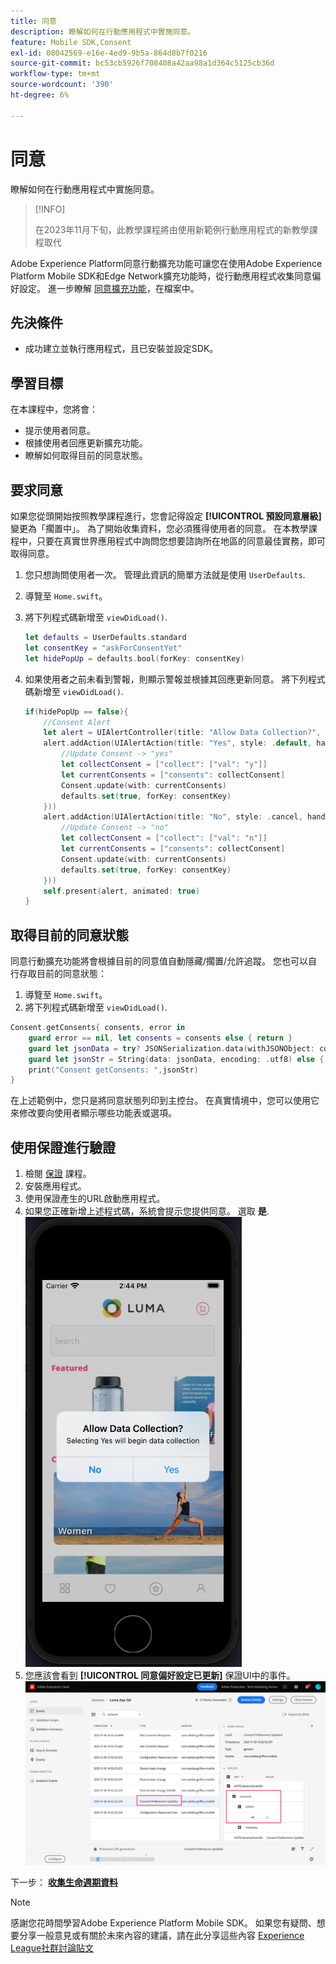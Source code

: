 ```yaml
---
title: 同意
description: 瞭解如何在行動應用程式中實施同意。
feature: Mobile SDK,Consent
exl-id: 08042569-e16e-4ed9-9b5a-864d8b7f0216
source-git-commit: bc53cb5926f708408a42aa98a1d364c5125cb36d
workflow-type: tm+mt
source-wordcount: '390'
ht-degree: 6%

---
```


# 同意

瞭解如何在行動應用程式中實施同意。

>[!INFO]
>
> 在2023年11月下旬，此教學課程將由使用新範例行動應用程式的新教學課程取代

Adobe Experience Platform同意行動擴充功能可讓您在使用Adobe Experience Platform Mobile SDK和Edge Network擴充功能時，從行動應用程式收集同意偏好設定。 進一步瞭解 [同意擴充功能](https://developer.adobe.com/client-sdks/documentation/consent-for-edge-network/)，在檔案中。

## 先決條件

* 成功建立並執行應用程式，且已安裝並設定SDK。

## 學習目標

在本課程中，您將會：

* 提示使用者同意。
* 根據使用者回應更新擴充功能。
* 瞭解如何取得目前的同意狀態。

## 要求同意

如果您從頭開始按照教學課程進行，您會記得設定 **[!UICONTROL 預設同意層級]** 變更為「擱置中」。 為了開始收集資料，您必須獲得使用者的同意。 在本教學課程中，只要在真實世界應用程式中詢問您想要諮詢所在地區的同意最佳實務，即可取得同意。

1. 您只想詢問使用者一次。 管理此資訊的簡單方法就是使用 `UserDefaults`.
1. 導覽至 `Home.swift`。
1. 將下列程式碼新增至 `viewDidLoad()`.

   ```swift
   let defaults = UserDefaults.standard
   let consentKey = "askForConsentYet"
   let hidePopUp = defaults.bool(forKey: consentKey)
   ```

1. 如果使用者之前未看到警報，則顯示警報並根據其回應更新同意。 將下列程式碼新增至 `viewDidLoad()`.

   ```swift
   if(hidePopUp == false){
       //Consent Alert
       let alert = UIAlertController(title: "Allow Data Collection?", message: "Selecting Yes will begin data collection", preferredStyle: .alert)
       alert.addAction(UIAlertAction(title: "Yes", style: .default, handler: { action in
           //Update Consent -> "yes"
           let collectConsent = ["collect": ["val": "y"]]
           let currentConsents = ["consents": collectConsent]
           Consent.update(with: currentConsents)
           defaults.set(true, forKey: consentKey)
       }))
       alert.addAction(UIAlertAction(title: "No", style: .cancel, handler: { action in
           //Update Consent -> "no"
           let collectConsent = ["collect": ["val": "n"]]
           let currentConsents = ["consents": collectConsent]
           Consent.update(with: currentConsents)
           defaults.set(true, forKey: consentKey)
       }))
       self.present(alert, animated: true)
   }
   ```


## 取得目前的同意狀態

同意行動擴充功能將會根據目前的同意值自動隱藏/擱置/允許追蹤。 您也可以自行存取目前的同意狀態：

1. 導覽至 `Home.swift`。
1. 將下列程式碼新增至 `viewDidLoad()`.

```swift
Consent.getConsents{ consents, error in
    guard error == nil, let consents = consents else { return }
    guard let jsonData = try? JSONSerialization.data(withJSONObject: consents, options: .prettyPrinted) else { return }
    guard let jsonStr = String(data: jsonData, encoding: .utf8) else { return }
    print("Consent getConsents: ",jsonStr)
}
```

在上述範例中，您只是將同意狀態列印到主控台。 在真實情境中，您可以使用它來修改要向使用者顯示哪些功能表或選項。

## 使用保證進行驗證

1. 檢閱 [保證](assurance.md) 課程。
1. 安裝應用程式。
1. 使用保證產生的URL啟動應用程式。
1. 如果您正確新增上述程式碼，系統會提示您提供同意。 選取 **是**.
   ![同意快顯視窗](assets/mobile-consent-validate.png)
1. 您應該會看到 **[!UICONTROL 同意偏好設定已更新]** 保證UI中的事件。
   ![驗證同意](assets/mobile-consent-update.png)

下一步： **[收集生命週期資料](lifecycle-data.md)**

>[!NOTE]
>
>感謝您花時間學習Adobe Experience Platform Mobile SDK。 如果您有疑問、想要分享一般意見或有關於未來內容的建議，請在此分享這些內容 [Experience League社群討論貼文](https://experienceleaguecommunities.adobe.com/t5/adobe-experience-platform-data/tutorial-discussion-implement-adobe-experience-cloud-in-mobile/td-p/443796)